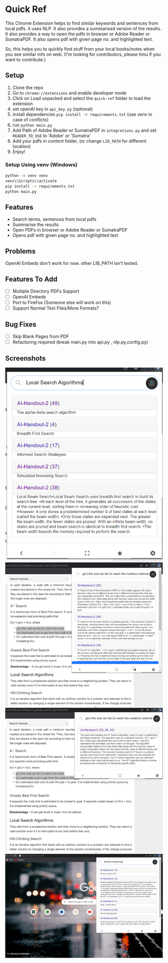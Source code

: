 # Quick Ref

This Chrome Extension helps to find similar keywords and sentences from local pdfs. 
it uses NLP.
It also provides a summarised version of the results. 
It also provides a way to open the pdfs in browser or Adobe Reader or SumatraPDF.
It also opens pdf with given page no. and highlighted text.

So, this helps you to quickly find stuff from your local books/notes when you see similar info on web.
(I'm looking for contributors, please hmu if you want to contribute.)

## Setup
1. Clone the repo
2. Go to `chrome://extensions` and enable developer mode
3. Click on Load unpacked and select the `quick-ref` folder to load the extension
4. set openAI key in `api_key.py`  (optional)
5. install dependencies `pip install -r requirements.txt` (use venv in case of conflicts)
6. run `python main.py`
7. Add Path of Adobe Reader or SumatraPDF in `integrations.py` and set `READER_TO_USE` to 'Adobe' or 'Sumatra'
8. Add your pdfs in content folder, (or change `LIB_PATH` for different location)
9. Enjoy!

### Setup Using venv (Windows)
```bash
python -m venv venv
venv\\Scripts\\activate
pip install -r requirements.txt
python main.py
```

## Features
- Search terms, sentences from local pdfs
- Summarise the results
- Open PDFs in browser or Adobe Reader or SumatraPDF
- Opens pdf with given page no. and highlighted text

## Problems
OpenAI Embeds don't work for now. other LIB_PATH isn't tested.

## Features To Add
- [ ] Multiple Directory PDFs Support
- [ ] OpenAI Embeds
- [ ] Port to FireFox (Someone else will work on this)
- [ ] Support Normal Text Files/More Formats?

## Bug Fixes
- [ ] Skip Blank Pages from PDF
- [ ] Refactoring required (break main.py into api.py , nlp.py,config.py)

## Screenshots
![Sample](screenshots/sample.png)
![Hack1](screenshots/hack1.png)
![Hack2](screenshots/hack2.png)
![Hack3](screenshots/hack3.png)
